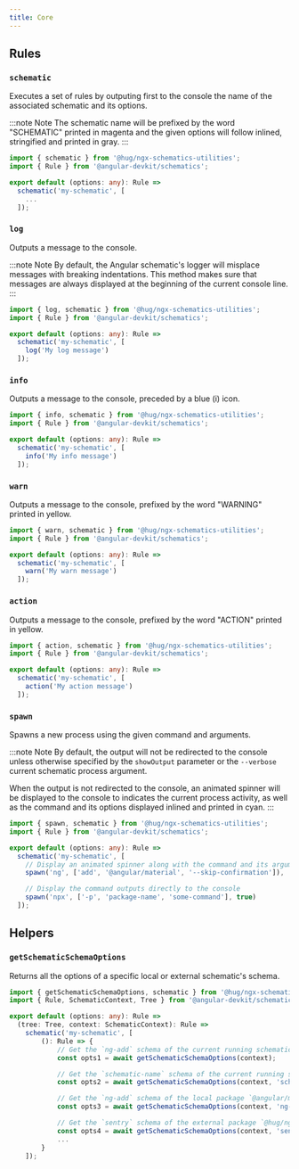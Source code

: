 ```yaml
---
title: Core
---
```


## Rules

### `schematic`

Executes a set of rules by outputing first to the console the name of the associated schematic and its options.

:::note Note
The schematic name will be prefixed by the word "SCHEMATIC" printed in magenta and the given options will follow inlined, stringified and printed in gray.
:::

```ts {5-7}
import { schematic } from '@hug/ngx-schematics-utilities';
import { Rule } from '@angular-devkit/schematics';

export default (options: any): Rule =>
  schematic('my-schematic', [
    ...
  ]);
```

### `log`

Outputs a message to the console.

:::note Note
By default, the Angular schematic's logger will misplace messages with breaking indentations.
This method makes sure that messages are always displayed at the beginning of the current console line.
:::

```ts {6}
import { log, schematic } from '@hug/ngx-schematics-utilities';
import { Rule } from '@angular-devkit/schematics';

export default (options: any): Rule =>
  schematic('my-schematic', [
    log('My log message')
  ]);
```

### `info`

Outputs a message to the console, preceded by a blue (i) icon.

```ts {6}
import { info, schematic } from '@hug/ngx-schematics-utilities';
import { Rule } from '@angular-devkit/schematics';

export default (options: any): Rule =>
  schematic('my-schematic', [
    info('My info message')
  ]);
```

### `warn`

Outputs a message to the console, prefixed by the word "WARNING" printed in yellow.

```ts {6}
import { warn, schematic } from '@hug/ngx-schematics-utilities';
import { Rule } from '@angular-devkit/schematics';

export default (options: any): Rule =>
  schematic('my-schematic', [
    warn('My warn message')
  ]);
```

### `action`

Outputs a message to the console, prefixed by the word "ACTION" printed in yellow.

```ts {6}
import { action, schematic } from '@hug/ngx-schematics-utilities';
import { Rule } from '@angular-devkit/schematics';

export default (options: any): Rule =>
  schematic('my-schematic', [
    action('My action message')
  ]);
```

### `spawn`

Spawns a new process using the given command and arguments.

:::note Note
By default, the output will not be redirected to the console unless otherwise specified by the `showOutput`
parameter or the `--verbose` current schematic process argument.

When the output is not redirected to the console, an animated spinner will be displayed to the console to
indicates the current process activity, as well as the command and its options displayed inlined and printed
in cyan.
:::

```ts {7,10}
import { spawn, schematic } from '@hug/ngx-schematics-utilities';
import { Rule } from '@angular-devkit/schematics';

export default (options: any): Rule =>
  schematic('my-schematic', [
    // Display an animated spinner along with the command and its arguments
    spawn('ng', ['add', '@angular/material', '--skip-confirmation']),

    // Display the command outputs directly to the console
    spawn('npx', ['-p', 'package-name', 'some-command'], true)
  ]);
```

## Helpers

### `getSchematicSchemaOptions`

Returns all the options of a specific local or external schematic's schema.

```ts {9,12,15,18}
import { getSchematicSchemaOptions, schematic } from '@hug/ngx-schematics-utilities';
import { Rule, SchematicContext, Tree } from '@angular-devkit/schematics';

export default (options: any): Rule =>
  (tree: Tree, context: SchematicContext): Rule =>
    schematic('my-schematic', [
        (): Rule => {
            // Get the `ng-add` schema of the current running schematic
            const opts1 = await getSchematicSchemaOptions(context);

            // Get the `schematic-name` schema of the current running schematic
            const opts2 = await getSchematicSchemaOptions(context, 'schematic-name'));

            // Get the `ng-add` schema of the local package `@angular/material`
            const opts3 = await getSchematicSchemaOptions(context, 'ng-add', '@angular/material'));

            // Get the `sentry` schema of the external package `@hug/ngx-sentry` from npm
            const opts4 = await getSchematicSchemaOptions(context, 'sentry', '@hug/ngx-sentry', true));
            ...
        }
    ]);
```
